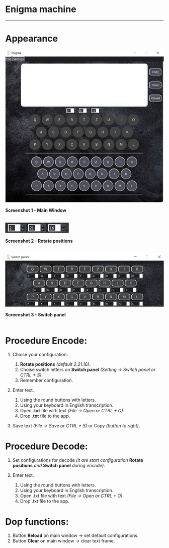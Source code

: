 # Enigma machine
***

Appearance
=====================

![screenshot](./static/img/screenshot_mainwindow.jpg)

**Screenshot 1 - Main Window**
<br/>
<br/>

![screenshot](./static/img/screenshot_rotatepositions.jpg)

**Screenshot 2 - Rotate positions**
<br/>
<br/>


![screenshot](./static/img/screenshot_switchpanel.jpg)

**Screenshot 3 - Switch panel**
<br/>
<br/>

Procedure Encode:
=====================
1. Choise your configuration.
    1. **Rotate positions** *(default 2.21.16)*.
    2. Choise switch letters on **Switch panel** *(Setting -> Switch panel or  CTRL + S)*.
    3. Remember configuration.
		
2. Enter text.
    1. Using the round buttons with letters.
    2. Using your keyboard in English transcription.
    3. Open **.txt** file with text *(File -> Open or CTRL + O)*.
    4. Drop **.txt** file to the app.
	
3. Save text *(File -> Save or CTRL + S)* or Copy *(button to right)*.

Procedure Decode:
=====================
1. Set configurations for decode *(it are start configuration* **Rotate positions** *and* **Switch panel**
	*during encode)*.
	
2. Enter text.
    1. Using the round buttons with letters.
    2. Using your keyboard in English transcription.
    3. Open .txt file with text *(File -> Open or CTRL + O)*.
    4. Drop .txt file to the app.	
	
Dop functions:
=====================
1. Button **Reload** on main window -> set default configurations.
2. Button **Clear** on main window -> clear text frame.
	

		